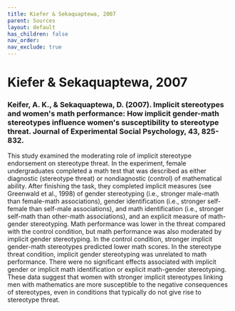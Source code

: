 ```yaml
---
title: Kiefer & Sekaquaptewa, 2007
parent: Sources
layout: default
has_children: false
nav_order: 
nav_exclude: true
---
```


# Kiefer & Sekaquaptewa, 2007

### Keifer, A. K., & Sekaquaptewa, D. (2007). Implicit stereotypes and women's math performance: How implicit gender-math stereotypes influence women's susceptibility to stereotype threat. Journal of Experimental Social Psychology, 43, 825-832.

This study examined the moderating role of implicit stereotype endorsement on stereotype threat. In the experiment, female undergraduates completed a math test that was described as either diagnostic (stereotype threat) or nondiagnostic (control) of mathematical ability. After finishing the task, they completed implicit measures (see Greenwald et al., 1998) of gender stereotyping (i.e., stronger male-math than female-math associations), gender identification (i.e., stronger self-female than self-male associations), and math identification (i.e., stronger self-math than other-math associations), and an explicit measure of math-gender stereotyping. Math performance was lower in the threat compared with the control condition, but math performance was also moderated by implicit gender stereotyping. In the control condition, stronger implicit gender-math stereotypes predicted lower math scores. In the stereotype threat condition, implicit gender stereotyping was unrelated to math performance. There were no significant effects associated with implicit gender or implicit math identification or explicit math-gender stereotyping. These data suggest that women with stronger implicit stereotypes linking men with mathematics are more susceptible to the negative consequences of stereotypes, even in conditions that typically do not give rise to stereotype threat.
